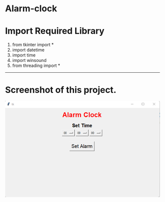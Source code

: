 # Alarm-clock


<h1> Import Required Library</h2>
<ol>
<li>from tkinter import *</li>
<li>import datetime</li>
<li>import time</li>
<li>import winsound</li>
<li>from threading import *</li>
</ol>
<hr>


<h1><b>Screenshot of this project.</b></h1>
<img src="Screenshot 2022-11-27 122619.png">
